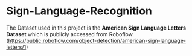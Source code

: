 # Sign-Language-Recognition
The Dataset used in this project is the **American Sign Language Letters Dataset** which is publicly accessed from Roboflow. (https://public.roboflow.com/object-detection/american-sign-language-letters/1)
